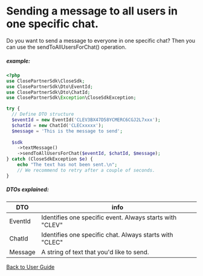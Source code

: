 # Sending a message to all users in one specific chat.
Do you want to send a message to everyone in one specific chat? Then you can use the sendToAllUsersForChat() operation.


##### example:
```php
<?php
use ClosePartnerSdk\CloseSdk;
use ClosePartnerSdk\Dto\EventId;
use ClosePartnerSdk\Dto\ChatId;
use ClosePartnerSdk\Exception\CloseSdkException;

try {
  // Define DTO structure
  $eventId = new EventId('CLEV3BX47D58YCMERC6CGJ2L7xxx');
  $chatId = new ChatId('CLECxxxxx');
  $message = 'This is the message to send';
  
  $sdk
    ->textMessage()
    ->sendToAllUsersForChat($eventId, $chatId, $message);
} catch (CloseSdkException $e) {
    echo "The text has not been sent.\n";
    // We recommend to retry after a couple of seconds.
}
```
##### DTOs explained:
| DTO | info |
| -------- | ----------- |
|EventId| Identifies one specific event. Always starts with "CLEV"|
|ChatId| Identifies one specific chat. Always starts with "CLEC"|
|Message| A string of text that you'd like to send.|

[Back to User Guide](/USERGUIDE.md#textmessage)